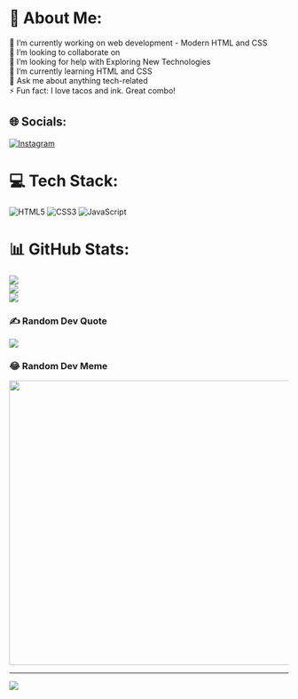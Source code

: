 

<!---
kingskytexan/kingskytexan is a ✨ special ✨ repository because its `README.md` (this file) appears on your GitHub profile.
You can click the Preview link to take a look at your changes.
--->

# 💫 About Me:
🔭 I’m currently working on web development - Modern HTML and CSS <br>👯 I’m looking to collaborate on<br>🤝 I’m looking for help with Exploring New Technologies<br>🌱 I’m currently learning HTML and CSS<br>💬 Ask me about anything tech-related<br>⚡ Fun fact: I love tacos and ink. Great combo!


## 🌐 Socials:
[![Instagram](https://img.shields.io/badge/Instagram-%23E4405F.svg?logo=Instagram&logoColor=white)](https://instagram.com/devtommyk) 

# 💻 Tech Stack:
![HTML5](https://img.shields.io/badge/HTML5-E34F26?style=for-the-badge&logo=html5&logoColor=white) ![CSS3](https://img.shields.io/badge/CSS3-1572B6?style=for-the-badge&logo=css3&logoColor=white) ![JavaScript](https://img.shields.io/badge/JavaScript-323330?style=for-the-badge&logo=javascript&logoColor=F7DF1E)
# 📊 GitHub Stats:
![](https://github-readme-stats.vercel.app/api?username=kingskytexan&theme=dark&hide_border=false&include_all_commits=true&count_private=true)<br/>
![](https://github-readme-streak-stats.herokuapp.com/?user=kingskytexan&theme=dark&hide_border=false)<br/>
![](https://github-readme-stats.vercel.app/api/top-langs/?username=kingskytexan&theme=dark&hide_border=false&include_all_commits=true&count_private=true&layout=compact)

### ✍️ Random Dev Quote
![](https://quotes-github-readme.vercel.app/api?type=horizontal&theme=radical)

### 😂 Random Dev Meme
<img src="https://random-memer.herokuapp.com/" width="512px"/>

---
[![](https://visitcount.itsvg.in/api?id=kingskytexan&icon=0&color=0)](https://visitcount.itsvg.in)

